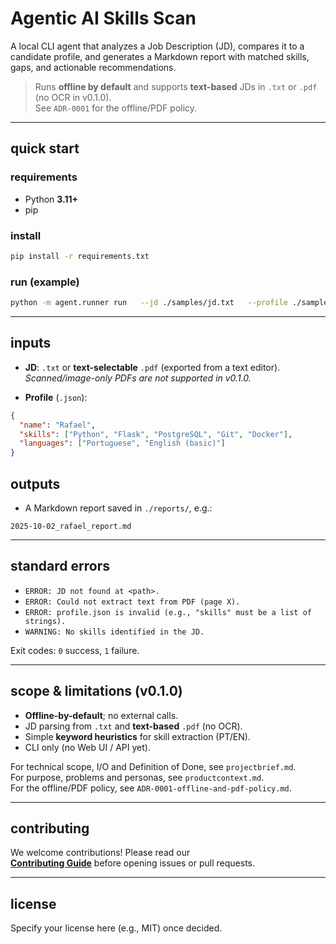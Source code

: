 # Agentic AI Skills Scan

A local CLI agent that analyzes a Job Description (JD), compares it to a candidate profile, and generates a Markdown report with matched skills, gaps, and actionable recommendations.

> Runs **offline by default** and supports **text-based** JDs in `.txt` or `.pdf` (no OCR in v0.1.0).  
> See `ADR-0001` for the offline/PDF policy.

---

## quick start

### requirements

- Python **3.11+**
- pip

### install

```bash
pip install -r requirements.txt
```

### run (example)

```bash
python -m agent.runner run   --jd ./samples/jd.txt   --profile ./samples/profile.json   --out ./reports   --verbose
```

---

## inputs

- **JD**: `.txt` or **text-selectable** `.pdf` (exported from a text editor).  
  *Scanned/image-only PDFs are not supported in v0.1.0.*

- **Profile** (`.json`):

```json
{
  "name": "Rafael",
  "skills": ["Python", "Flask", "PostgreSQL", "Git", "Docker"],
  "languages": ["Portuguese", "English (basic)"]
}
```

## outputs

- A Markdown report saved in `./reports/`, e.g.:

```
2025-10-02_rafael_report.md
```

---

## standard errors

- `ERROR: JD not found at <path>.`
- `ERROR: Could not extract text from PDF (page X).`
- `ERROR: profile.json is invalid (e.g., "skills" must be a list of strings).`
- `WARNING: No skills identified in the JD.`

Exit codes: `0` success, `1` failure.

---

## scope & limitations (v0.1.0)

- **Offline-by-default**; no external calls.
- JD parsing from `.txt` and **text-based** `.pdf` (no OCR).
- Simple **keyword heuristics** for skill extraction (PT/EN).
- CLI only (no Web UI / API yet).

For technical scope, I/O and Definition of Done, see `projectbrief.md`.  
For purpose, problems and personas, see `productcontext.md`.  
For the offline/PDF policy, see `ADR-0001-offline-and-pdf-policy.md`.

---

## contributing

We welcome contributions! Please read our  
**[Contributing Guide](./.github/CONTRIBUTING.md)** before opening issues or pull requests.

---

## license

Specify your license here (e.g., MIT) once decided.